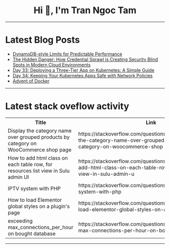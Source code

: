 <h1 align="center">Hi 👋, I'm Tran Ngoc Tam</h1>

---

# Latest Blog Posts 
<!-- BLOG-POST-LIST:START -->
- [DynamoDB-style Limits for Predictable Performance](https://dev.to/aws-heroes/dynamodb-style-limits-for-predictable-performance-56b8)
- [The Hidden Danger: How Credential Sprawl is Creating Security Blind Spots in Modern Cloud Environments](https://dev.to/nolunchbreaks_22/the-hidden-danger-how-credential-sprawl-is-creating-security-blind-spots-in-modern-cloud-3bgk)
- [Day 33: Deploying a Three-Tier App on Kubernetes: A Simple Guide](https://dev.to/arbythecoder/day-33-deploying-a-three-tier-app-on-kubernetes-a-simple-guide-nbm)
- [Day 34: Keeping Your Kubernetes Apps Safe with Network Policies](https://dev.to/arbythecoder/day-34-keeping-your-kubernetes-apps-safe-with-network-policies-43c0)
- [Advent of Docker](https://dev.to/jremsza/advent-of-docker-1d93)
<!-- BLOG-POST-LIST:END -->

---

# Latest stack oveflow activity
<table>
  <tr><th>Title</th><th>Link</th></tr>
  <!-- STACKOVERFLOW:START --><tr><td>Display the category name over grouped products by category on WooCommerce shop page</td><td>https://stackoverflow.com/questions/79270151/display-the-category-name-over-grouped-products-by-category-on-woocommerce-shop</td></tr><tr><td>How to add html class on each table row, for resources list view in Sulu admin UI</td><td>https://stackoverflow.com/questions/79270094/how-to-add-html-class-on-each-table-row-for-resources-list-view-in-sulu-admin-u</td></tr><tr><td>IPTV system with PHP</td><td>https://stackoverflow.com/questions/79269809/iptv-system-with-php</td></tr><tr><td>How to load Elementor global styles on a plugin&#39;s page</td><td>https://stackoverflow.com/questions/79269755/how-to-load-elementor-global-styles-on-a-plugins-page</td></tr><tr><td>exceeding max_connections_per_hour on bought database</td><td>https://stackoverflow.com/questions/79269709/exceeding-max-connections-per-hour-on-bought-database</td></tr><!-- STACKOVERFLOW:END -->
</table>

---



